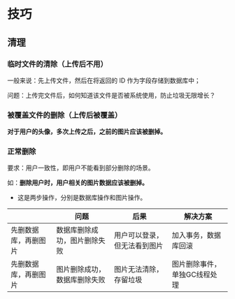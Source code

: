 # 技巧



## 清理

### 临时文件的清除（上传后不用）

一般来说：先上传文件，然后在将返回的 ID 作为字段存储到数据库中；

问题：上传完文件后，如何知道该文件是否被系统使用，防止垃圾无限增长？



### 被覆盖文件的删除（上传后被覆盖）

**对于用户的头像，多次上传之后，之前的图片应该被删掉。**



### 正常删除

要求：用户一致性，即用户不能看到部分删除的场景。

如：**删除用户时，用户相关的图片数据应该被删掉。**

- 这是两步操作，分别是数据库操作和图片操作。

|                      | 问题                         | 后果                         | 解决方案                     |
| -------------------- | ---------------------------- | ---------------------------- | ---------------------------- |
| 先删数据库，再删图片 | 数据库删除成功，图片删除失败 | 用户可以登录，但无法看到图片 | 加入事务，数据库回滚         |
| 先删数据库，再删图片 | 图片删除成功，数据库删除失败 | 图片无法清除，存留垃圾       | 图片删除事件，单独GC线程处理 |
